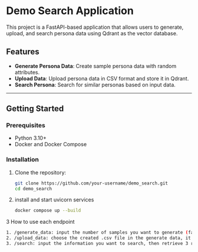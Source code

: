 # Demo Search Application

This project is a FastAPI-based application that allows users to generate, upload, and search persona data using Qdrant as the vector database.

## Features

- **Generate Persona Data**: Create sample persona data with random attributes.
- **Upload Data**: Upload persona data in CSV format and store it in Qdrant.
- **Search Persona**: Search for similar personas based on input data.

---

## Getting Started

### Prerequisites

- Python 3.10+
- Docker and Docker Compose

### Installation

1. Clone the repository:
   ```bash
   git clone https://github.com/your-username/demo_search.git
   cd demo_search

2. install and start uvicorn services
   ```bash
   docker compose up --build

3 How to use each endpoint
  ```bash
  1. /generate_data: input the number of samples you want to generate (fake data) and it will be automated save in generation_data folder
  2. /upload_data: choose the created .csv file in the generate data, it will be uploaded to vector database Qdrant (cloud and can be use with AWS later)
  3. /search: input the information you want to search, then retrieve 3 results with the highest score of relationship vector search
